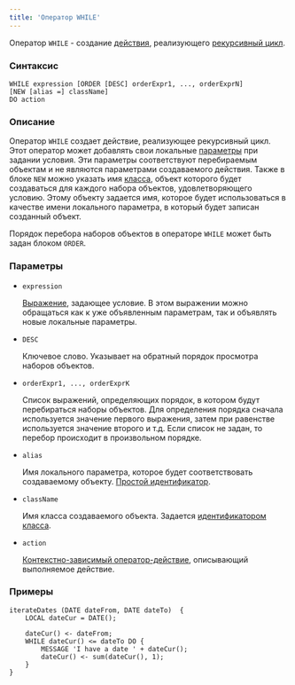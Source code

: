 ```yaml
---
title: 'Оператор WHILE'
---
```


Оператор `WHILE` - создание [действия](Actions.md), реализующего [рекурсивный цикл](Recursive_loop_WHILE_.md).

### Синтаксис

    WHILE expression [ORDER [DESC] orderExpr1, ..., orderExprN]
    [NEW [alias =] className]
    DO action

### Описание

Оператор `WHILE` создает действие, реализующее рекурсивный цикл. Этот оператор может добавлять свои локальные [параметры](Actions.md) при задании условия. Эти параметры соответствуют перебираемым объектам и не являются параметрами создаваемого действия. Также в блоке `NEW` можно указать имя [класса](Classes.md), объект которого будет создаваться для каждого набора объектов, удовлетворяющего условию. Этому объекту задается имя, которое будет использоваться в качестве имени локального параметра, в который будет записан созданный объект.

Порядок перебора наборов объектов в операторе `WHILE` может быть задан блоком `ORDER`.

### Параметры

- `expression`

    [Выражение](Expression.md), задающее условие. В этом выражении можно обращаться как к уже объявленным параметрам, так и объявлять новые локальные параметры. 

- `DESC`

    Ключевое слово. Указывает на обратный порядок просмотра наборов объектов. 

- `orderExpr1, ..., orderExprK`

    Список выражений, определяющих порядок, в котором будут перебираться наборы объектов. Для определения порядка сначала используется значение первого выражения, затем при равенстве используется значение второго и т.д. Если список не задан, то перебор происходит в произвольном порядке.

- `alias`

    Имя локального параметра, которое будет соответствовать создаваемому объекту. [Простой идентификатор](IDs.md#id-broken).

- `className`

    Имя класса создаваемого объекта. Задается [идентификатором класса](IDs.md#classid-broken).

- `action`

    [Контекстно-зависимый оператор-действие](Action_operator.md#contextdependent), описывающий выполняемое действие.

### Примеры

```lsf
iterateDates (DATE dateFrom, DATE dateTo)  {
    LOCAL dateCur = DATE();

    dateCur() <- dateFrom;
    WHILE dateCur() <= dateTo DO {
        MESSAGE 'I have a date ' + dateCur();
        dateCur() <- sum(dateCur(), 1);
    }
}
```
